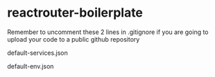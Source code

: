 # reactrouter-boilerplate

Remember to uncomment these 2 lines in .gitignore if you are going to upload your code to a public github repository


default-services.json

default-env.json
